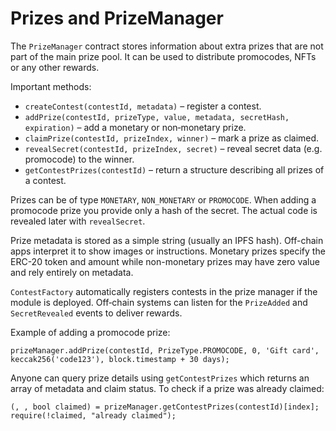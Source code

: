 # Prizes and PrizeManager

The `PrizeManager` contract stores information about extra prizes that are not part of the main prize pool. It can be used to distribute promocodes, NFTs or any other rewards.

Important methods:

- `createContest(contestId, metadata)` – register a contest.
- `addPrize(contestId, prizeType, value, metadata, secretHash, expiration)` – add a monetary or non‑monetary prize.
- `claimPrize(contestId, prizeIndex, winner)` – mark a prize as claimed.
- `revealSecret(contestId, prizeIndex, secret)` – reveal secret data (e.g. promocode) to the winner.
- `getContestPrizes(contestId)` – return a structure describing all prizes of a contest.

Prizes can be of type `MONETARY`, `NON_MONETARY` or `PROMOCODE`. When adding a promocode prize you provide only a hash of the secret. The actual code is revealed later with `revealSecret`.

Prize metadata is stored as a simple string (usually an IPFS hash). Off-chain apps interpret it to show images or instructions. Monetary prizes specify the ERC-20 token and amount while non-monetary prizes may have zero value and rely entirely on metadata.

`ContestFactory` automatically registers contests in the prize manager if the
module is deployed. Off‑chain systems can listen for the `PrizeAdded` and
`SecretRevealed` events to deliver rewards.

Example of adding a promocode prize:
```solidity
prizeManager.addPrize(contestId, PrizeType.PROMOCODE, 0, 'Gift card', keccak256('code123'), block.timestamp + 30 days);
```

Anyone can query prize details using `getContestPrizes` which returns an array of metadata and claim status.
To check if a prize was already claimed:
```solidity
(, , bool claimed) = prizeManager.getContestPrizes(contestId)[index];
require(!claimed, "already claimed");
```
